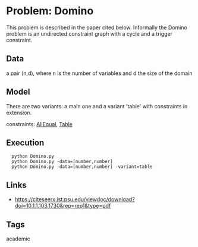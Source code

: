 # Problem: Domino

This problem is described in the paper cited below.
Informally the Domino problem is an undirected constraint graph with a cycle and a trigger constraint.

## Data
  a pair (n,d), where n is the number of variables and d the size of the domain

## Model
  There are two variants: a main one and a variant 'table' with constraints in extension.

  constraints: [AllEqual](https://pycsp.org/documentation/constraints/AllEqual), [Table](https://pycsp.org/documentation/constraints/Table)

## Execution
```
  python Domino.py
  python Domino.py -data=[number,number]
  python Domino.py -data=[number,number] -variant=table
```

## Links
  - https://citeseerx.ist.psu.edu/viewdoc/download?doi=10.1.1.103.1730&rep=rep1&type=pdf

## Tags
  academic
